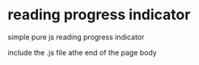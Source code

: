 # reading progress indicator
simple pure js reading progress indicator

include the .js file athe end of the page body 
